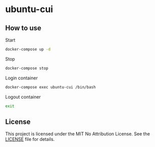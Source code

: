 # ubuntu-cui

## How to use

Start

```bash
docker-compose up -d
```

Stop

```bash
docker-compose stop
```

Login container

```bash
docker-compose exec ubuntu-cui /bin/bash
```

Logout container

```bash
exit
```

## License

This project is licensed under the MIT No Attribution License. See the [LICENSE](https://github.com/HoshimuraYuto/docker-example/blob/master/LICENSE) file for details.

